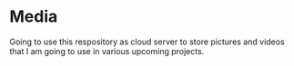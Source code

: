 # Media

Going to use this respository as cloud server to store pictures and videos that I am going to use in various upcoming projects.
